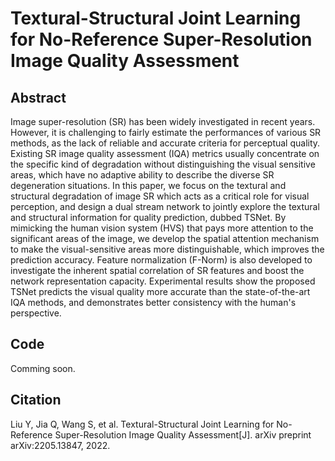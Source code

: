 # Textural-Structural Joint Learning for No-Reference Super-Resolution Image Quality Assessment
## Abstract
Image super-resolution (SR) has been widely investigated in recent years. However, it is challenging to fairly estimate the performances of various SR methods, as the lack of reliable and accurate criteria for perceptual quality. Existing SR image quality assessment (IQA) metrics usually concentrate on the specific kind of degradation without distinguishing the visual sensitive areas, which have no adaptive ability to describe the diverse SR degeneration situations. In this paper, we focus on the textural and structural degradation of image SR which acts as a critical role for visual perception, and design a dual stream network to jointly explore the textural and structural information for quality prediction, dubbed TSNet. By mimicking the human vision system (HVS) that pays more attention to the significant areas of the image, we develop the spatial attention mechanism to make the visual-sensitive areas more distinguishable, which improves the prediction accuracy. Feature normalization (F-Norm) is also developed to investigate the inherent spatial correlation of SR features and boost the network representation capacity. Experimental results show the proposed TSNet predicts the visual quality more accurate than the state-of-the-art IQA methods, and demonstrates better consistency with the human's perspective.
## Code
Comming soon.
## Citation
Liu Y, Jia Q, Wang S, et al. Textural-Structural Joint Learning for No-Reference Super-Resolution Image Quality Assessment[J]. arXiv preprint arXiv:2205.13847, 2022.
